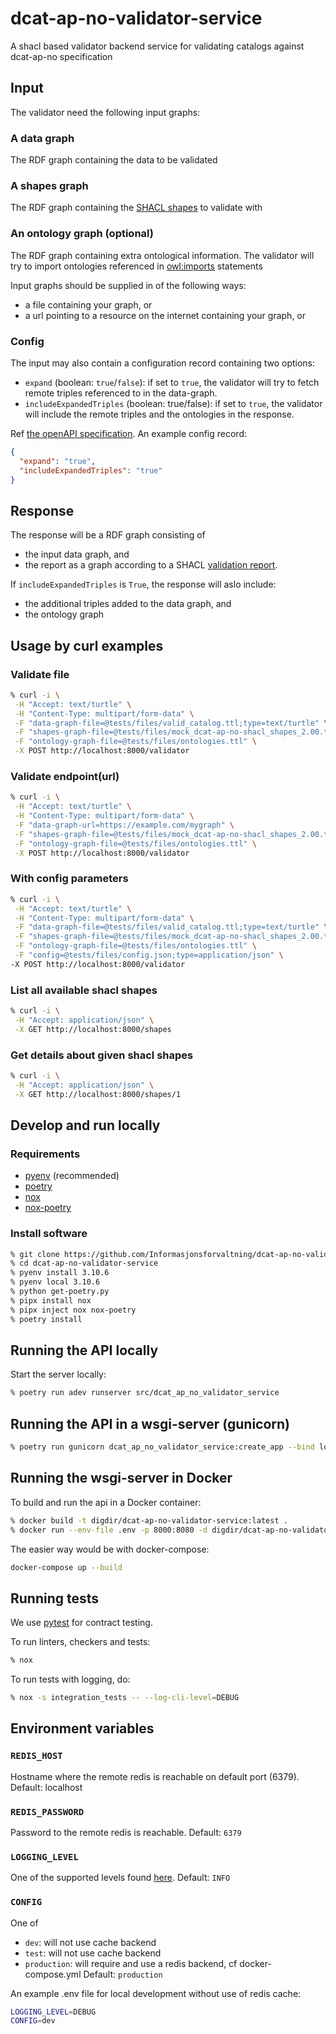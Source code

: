 # dcat-ap-no-validator-service

A shacl based validator backend service for validating catalogs against dcat-ap-no specification

## Input

The validator need the following input graphs:

### A data graph

The RDF graph containing the data to be validated

### A shapes graph

The RDF graph containing the [SHACL shapes](https://www.w3.org/TR/shacl/) to validate with

### An ontology graph (optional)

The RDF graph containing extra ontological information. The validator will try to import
ontologies referenced in [owl:imports](https://www.w3.org/TR/owl-ref/#imports-def) statements

Input graphs should be supplied in of the following ways:

- a file containing your graph, or
- a url pointing to a resource on the internet containing your graph, or

### Config

The input may also contain a configuration record containing two options:

- `expand` (boolean: `true`/`false`): if set to `true`, the validator will try to fetch remote triples referenced to in the data-graph.
- `includeExpandedTriples` (boolean: true/false): if set to `true`, the validator will include the remote triples and the ontologies in the response.

Ref [the openAPI specification](./dcat_ap_no_validator_service.yaml). An example config record:

```json
{
  "expand": "true",
  "includeExpandedTriples": "true"
}
```

## Response

The response will be a RDF graph consisting of

- the input data graph, and
- the report as a graph according to a SHACL [validation report](https://www.w3.org/TR/shacl/#validation-report).

 If `includeExpandedTriples` is `True`, the response will aslo include:

- the additional triples added to the data graph, and
- the ontology graph

## Usage by curl examples

### Validate file

```sh
% curl -i \
 -H "Accept: text/turtle" \
 -H "Content-Type: multipart/form-data" \
 -F "data-graph-file=@tests/files/valid_catalog.ttl;type=text/turtle" \
 -F "shapes-graph-file=@tests/files/mock_dcat-ap-no-shacl_shapes_2.00.ttl" \
 -F "ontology-graph-file=@tests/files/ontologies.ttl" \
 -X POST http://localhost:8000/validator
```

### Validate endpoint(url)

```sh
% curl -i \
 -H "Accept: text/turtle" \
 -H "Content-Type: multipart/form-data" \
 -F "data-graph-url=https://example.com/mygraph" \
 -F "shapes-graph-file=@tests/files/mock_dcat-ap-no-shacl_shapes_2.00.ttl" \
 -F "ontology-graph-file=@tests/files/ontologies.ttl" \
 -X POST http://localhost:8000/validator
```

### With config parameters

```sh
% curl -i \
 -H "Accept: text/turtle" \
 -H "Content-Type: multipart/form-data" \
 -F "data-graph-file=@tests/files/valid_catalog.ttl;type=text/turtle" \
 -F "shapes-graph-file=@tests/files/mock_dcat-ap-no-shacl_shapes_2.00.ttl" \
 -F "ontology-graph-file=@tests/files/ontologies.ttl" \
 -F "config=@tests/files/config.json;type=application/json" \
-X POST http://localhost:8000/validator
```

### List all available shacl shapes

```sh
% curl -i \
 -H "Accept: application/json" \
 -X GET http://localhost:8000/shapes
 ```

### Get details about given shacl shapes

 ```sh
 % curl -i \
  -H "Accept: application/json" \
  -X GET http://localhost:8000/shapes/1
  ```

## Develop and run locally

### Requirements

- [pyenv](https://github.com/pyenv/pyenv) (recommended)
- [poetry](https://python-poetry.org/)
- [nox](https://nox.thea.codes/en/stable/)
- [nox-poetry](https://pypi.org/project/nox-poetry/)

### Install software

```sh
% git clone https://github.com/Informasjonsforvaltning/dcat-ap-no-validator-service.git
% cd dcat-ap-no-validator-service
% pyenv install 3.10.6
% pyenv local 3.10.6
% python get-poetry.py
% pipx install nox
% pipx inject nox nox-poetry
% poetry install
```

## Running the API locally

Start the server locally:

```sh
% poetry run adev runserver src/dcat_ap_no_validator_service
```

## Running the API in a wsgi-server (gunicorn)

```sh
% poetry run gunicorn dcat_ap_no_validator_service:create_app --bind localhost:8000 --worker-class aiohttp.GunicornWebWorker
```

## Running the wsgi-server in Docker

To build and run the api in a Docker container:

```sh
% docker build -t digdir/dcat-ap-no-validator-service:latest .
% docker run --env-file .env -p 8000:8080 -d digdir/dcat-ap-no-validator-service:latest
```

The easier way would be with docker-compose:

```sh
docker-compose up --build
```

## Running tests

We use [pytest](https://docs.pytest.org/en/latest/) for contract testing.

To run linters, checkers and tests:

```sh
% nox
```

To run tests with logging, do:

```sh
% nox -s integration_tests -- --log-cli-level=DEBUG
```

## Environment variables

### `REDIS_HOST`

Hostname where the remote redis is reachable on default port (6379).
Default: localhost

### `REDIS_PASSWORD`

Password to the remote redis is reachable.
Default: `6379`

### `LOGGING_LEVEL`

One of the supported levels found [here](https://docs.python.org/3/library/logging.html#levels).
Default: `INFO`

### `CONFIG`

One of

- `dev`: will not use cache backend
- `test`: will not use cache backend
- `production`: will require and use a redis backend, cf docker-compose.yml
Default: `production`

An example .env file for local development without use of redis cache:

```sh
LOGGING_LEVEL=DEBUG
CONFIG=dev
```
